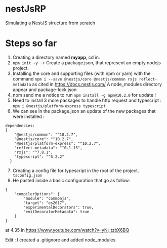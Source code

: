 # nestJsRP
Simulating a NestJS structure from scratch

# Steps so far
1. Creating a directory named **myapp**, cd in.
2. ``npm init -y``  --> Create a package.json, that represent an empty nodejs project.
3. Installing the core and supporting files (with npm or yarn) with the command ``npm i --save @nestjs/core @nestjs/common rxjs reflect-metadata`` as cited in https://docs.nestjs.com/ A node_modules directory appear and package-lock.json
4. npm send me a notice to run ``npm install -g npm@10.2.0`` for update !
5. Need to install 3 more packages to handle http request and typescript : ``npm i @nestjs/platform-express typescript``
6. We can see in the package.json an update of the new packages that were installed :
```
dependencies:
{
    "@nestjs/common": "^10.2.7",
    "@nestjs/core": "^10.2.7",
    "@nestjs/platform-express": "^10.2.7",
    "reflect-metadata": "^0.1.13",
    "rxjs": "^7.8.1",
    "typescript": "^5.2.2"
  }
```
7. Creating a config file for typescript in the root of the project. `` tsconfig.json``
8. He pasted inside a basic configuration that go as follow:
```
{
    "compilerOptions": {
        "module": "commonjs",
        "target": "es2017",
        "experimentalDecorators": true,
        "emitDecoratorMetadata": true
    }
}
```
at 4.35 in https://www.youtube.com/watch?v=yNj_tzbX6BQ

Edit : I created a .gitignore and added node_modules